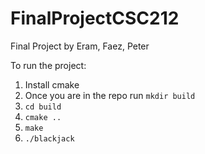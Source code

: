 # FinalProjectCSC212
Final Project by Eram, Faez, Peter

To run the project:
1) Install cmake
3) Once you are in the repo run `mkdir build`
4) `cd build`
5) `cmake ..`
6) `make`
7) `./blackjack`
